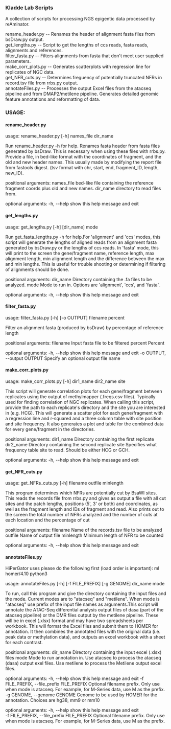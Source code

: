 ### Kladde Lab Scripts
A collection of scripts for processing NGS epigentic data processed by reAminator.

rename_header.py  -- Renames the header of alignment fasta files from bsDraw.py output.\
get_lengths.py  -- Script to get the lengths of ccs reads, fasta reads, alignments and references.\
filter_fasta.py -- Filters alignments from fasta that don't meet user supplied parameters.\
make_corr_plots.py  -- Generates scatterplots with regression line for replicates of NGC data.\
get_NFR_cuts.py -- Determines freguency of potentially truncated NFRs in record.tsv file from rrbs.py output.\
annotateFiles.py  -- Processes the output Excel files from the atacseq pipeline and from DMAP2/metilene pipeline. Generates detailed genomic feature annotations and reformatting of data.


### USAGE:

#### rename_header.py
usage: rename_header.py [-h] names_file dir_name

Run rename_header.py -h for help. Renames fasta header from fasta files generated by bsDraw. This is necessary when using these files with rrbs.py. Provide a file, in bed-like format with the coordinates of fragment, and the old and new header names. This usually made by modifying the report file from fastools digest. (tsv format with chr, start, end, fragment_ID, length, new_ID).

positional arguments:
  names_file  bed-like file containing the reference fragment coords plus old and new names.
  dir_name    directory to read files from.

optional arguments:
  -h, --help  show this help message and exit

#### get_lengths.py
usage: get_lengths.py [-h] [dir_name] mode

Run get_fasta_lengths.py -h for help.For 'alignment' and 'ccs' modes, this script will generate the lengths of aligned reads from an alignment fasta generated by bsDraw.py or the lengths of ccs reads. In 'fasta' mode, this will print to the screen the gene/fragment name, reference length, max alignment length, min alignment length and the difference between the max and min lengths. This is useful for trouble shooting or determining if filtering of alignments should be done.

positional arguments:
  dir_name    Directory containing the .fa files to be analyzed.
  mode        Mode to run in. Options are 'alignment', 'ccs', and 'fasta'.

optional arguments:
  -h, --help  show this help message and exit
  
 #### filter_fasta.py
 usage: filter_fasta.py [-h] [-o OUTPUT] filename percent

Filter an alignment fasta (produced by bsDraw) by percentage of reference length

positional arguments:
  filename              Input fasta file to be filtered
  percent               Percent

optional arguments:
  -h, --help            show this help message and exit
  -o OUTPUT, --output OUTPUT
                        Specify an optional output file name

#### make_corr_plots.py
usage: make_corr_plots.py [-h] dir1_name dir2_name site

This script will generate correlation plots for each gene/fragment between replicates using the output of methylmapper (.freqs.csv files). Typically used for finding correlation of NGC replicates. When calling this script, provide the path to each replicate's directory and the site you are interested in (e.g. HCG). This will generate a scatter plot for each gene/fragment with a regression line and r-squared and a three column table with site position and site frequency. It also generates a plot and table for the combined data for every gene/fragment in the directories.

positional arguments:
  dir1_name   Directory containing the first replicate
  dir2_name   Directory containing the second replicate
  site        Specifies what frequency table site to read. Should be either HCG or GCH.

optional arguments:
  -h, --help  show this help message and exit

#### get_NFR_cuts.py
usage: get_NFRs_cuts.py [-h] filename outfile minlength

This program determines which NFRs are potentially cut by BsaWI sites. This reads the records file from rrbs.py and gives as output a file with all cut sites and the patch lengths, positions (5', 3' or both) and coordinates, as well as the fragment length and IDs of fragment and read. Also prints out to the screen the total number of NFRs analyzed and the number of cuts at each location and the percentage of cut

positional arguments:
  filename    Name of the records.tsv file to be analyzed
  outfile     Name of output file
  minlength   Minimum length of NFR to be counted

optional arguments:
  -h, --help  show this help message and exit

#### annotateFiles.py
HiPerGator uses please do the following first (load order is important):
ml homer/4.10 python3

usage: annotateFiles.py [-h] [-f FILE_PREFIX] [-g GENOME] dir_name mode

To run, call this program and give the directory containing the input files and the mode. Current modes are to "atacseq" and "metilene". When mode is "atacseq" use prefix of the input file names as arguments.This script will annotate the ATAC-Seq differential analysis output files of dasa (part of the atacseq pipeline) or the DMR files output by the metilene pipeline. These will be in excel (.xlsx) format and may have two spreadsheets per workbook. This will format the Excel files and submit them to HOMER for annotation. It then combines the annotated files with the original data (i.e. peak data or methylation data), and outputs an excel workbook with a sheet for each contrast.

positional arguments:
  dir_name              Directory containing the input excel (.xlsx) files
  mode                  Mode to run annotation in. Use atacseq to process the atacseq (dasa) output exel files. Use metilene to process the Metilene output excel files.

optional arguments:
  -h, --help            show this help message and exit
  -f FILE_PREFIX, --file_prefix FILE_PREFIX
                        Optional filename prefix. Only use when mode is atacseq. For example, for M-Series data, use M as the prefix.
  -g GENOME, --genome GENOME
                        Genome to be used by HOMER for the annotation. Choices are hg38, mm9 or mm10


optional arguments:
  -h, --help            show this help message and exit\
  -f FILE_PREFIX, --file_prefix FILE_PREFIX 
                        Optional filename prefix. Only use when mode is atacseq. For example, for M-Series data, use M as the prefix.
